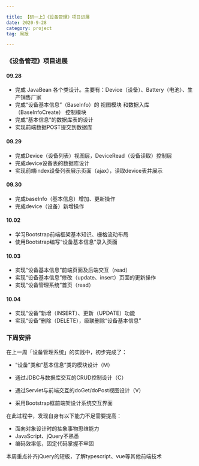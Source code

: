 ```yaml
---

title: 【研一上】《设备管理》项目进展
date: 2020-9-28
category: project
tag: 周报

---
```


### 《设备管理》项目进展

#### 09.28

* 完成 JavaBean 各个类设计。主要有：Device（设备）、Battery（电池）、生产销售厂家
* 完成“设备基本信息”（BaseInfo）的 视图模块 和数据入库（BaseInfoCreate） 控制模块
* 完成“基本信息”的数据库表的设计
* 实现前端数据POST提交到数据库

#### 09.29

* 完成Device（设备列表）视图层，DeviceRead（设备读取）控制层
* 完成device设备表的数据库设计
* 实现前端index设备列表展示页面（ajax），读取device表并展示

#### 09.30

* 完成baseInfo（基本信息）增加、更新操作
* 完成device（设备）新增操作

#### 10.02

* 学习Bootstrap前端框架基本知识、栅格流动布局
* 使用Bootstrap编写“设备基本信息”录入页面

#### 10.03

* 实现“设备基本信息”前端页面及后端交互（read）
* 实现“设备基本信息”修改（update、insert）页面的更新操作
* 实现“设备管理系统”首页（read）

#### 10.04

* 实现“设备”新增（INSERT）、更新（UPDATE）功能
* 实现“设备”删除（DELETE），级联删除“设备基本信息”

### 下周安排
在上一周「设备管理系统」的实践中，初步完成了：

* “设备”类和“基本信息”类的模块设计（M）

* 通过JDBC与数据库交互的CRUD控制设计（C）

* 通过Servlet与前端交互的doGet/doPost视图设计（V）

* 采用Bootstrap框前端架设计系统交互界面

在此过程中，发现自身有以下能力不足需要提高：

* 面向对象设计时的抽象事物思维能力
* JavaScript、jQuery不熟悉
* 编码效率低，固定代码掌握不牢固

本周重点补齐jQuery的短板，了解typescript、vue等其他前端技术